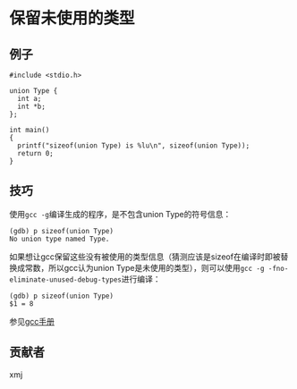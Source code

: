 # 保留未使用的类型

## 例子

	#include <stdio.h>
	
	union Type {
	  int a;
	  int *b;
	};
	
	int main()
	{
	  printf("sizeof(union Type) is %lu\n", sizeof(union Type));
	  return 0;
	}

## 技巧

使用`gcc -g`编译生成的程序，是不包含union Type的符号信息：

	(gdb) p sizeof(union Type)
	No union type named Type.

如果想让gcc保留这些没有被使用的类型信息（猜测应该是sizeof在编译时即被替换成常数，所以gcc认为union Type是未使用的类型），则可以使用`gcc -g -fno-eliminate-unused-debug-types`进行编译：

	(gdb) p sizeof(union Type)
	$1 = 8

参见[gcc手册](https://gcc.gnu.org/onlinedocs/gcc/Debugging-Options.html#Debugging-Options)

## 贡献者

xmj

